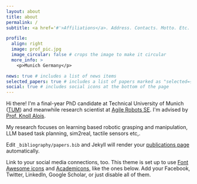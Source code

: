 ```yaml
---
layout: about
title: about
permalink: /
subtitle: <a href='#'>Affiliations</a>. Address. Contacts. Motto. Etc.

profile:
  align: right
  image: prof_pic.jpg
  image_circular: false # crops the image to make it circular
  more_info: >
    <p>Munich Germany</p>

news: true # includes a list of news items
selected_papers: true # includes a list of papers marked as "selected={true}"
social: true # includes social icons at the bottom of the page
---
```

Hi there! I'm a final-year PhD candidate at Technical University of Munich ([TUM](https://www.tum.de/en)) and meanwhile research scientist at [Agile Robots SE](`https://www.agile-robots.com/en/`). I'm advised by [Prof. Knoll Alois](`https://www.ce.cit.tum.de/air/people/prof-dr-ing-habil-alois-knoll`).

My research focuses on learning based robotic grasping and manipulation, LLM based task planning, sim2real, tactile sensors etc,.

Edit `_bibliography/papers.bib` and Jekyll will render your [publications page](/al-folio/publications/) automatically.

Link to your social media connections, too. This theme is set up to use [Font Awesome icons](https://fontawesome.com/) and [Academicons](https://jpswalsh.github.io/academicons/), like the ones below. Add your Facebook, Twitter, LinkedIn, Google Scholar, or just disable all of them.
